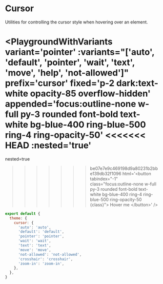 # Cursor

Utilities for controlling the cursor style when hovering over an element.

<PlaygroundWithVariants
  variant='pointer'
  :variants="['auto', 'default', 'pointer', 'wait', 'text', 'move', 'help', 'not-allowed']"
  prefix='cursor'
  fixed='p-2 dark:text-white opacity-85 overflow-hidden'
  appended='focus:outline-none w-full py-3 rounded font-bold text-white bg-blue-400 ring-blue-500 ring-4 ring-opacity-50'
<<<<<<< HEAD
  :nested='true'
=======
  nested=true
>>>>>>> be07e7e9c469198d9a80231b2bbe139db32f1096
  html='&lt;button tabindex=&quot;-1&quot; class=&quot;focus:outline-none w-full py-3 rounded font-bold text-white bg-blue-400 ring-4 ring-blue-500 ring-opacity-50 {class}&quot;&gt;
    Hover me
  &lt;/button&gt;'
/>

<Customizing>

```js windi.config.js
export default {
  theme: {
    cursor: {
      'auto': 'auto',
      'default': 'default',
      'pointer': 'pointer',
      'wait': 'wait',
      'text': 'text',
      'move': 'move',
      'not-allowed': 'not-allowed',
      'crosshair': 'crosshair',
      'zoom-in': 'zoom-in',
    },
  },
}
```

</Customizing>
